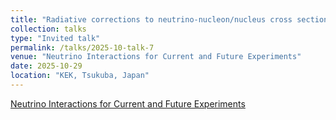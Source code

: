 ```yaml
---
title: "Radiative corrections to neutrino-nucleon/nucleus cross section"
collection: talks
type: "Invited talk"
permalink: /talks/2025-10-talk-7
venue: "Neutrino Interactions for Current and Future Experiments"
date: 2025-10-29
location: "KEK, Tsukuba, Japan"
---
```


[Neutrino Interactions for Current and Future Experiments](https://conference-indico.kek.jp/event/341/)

